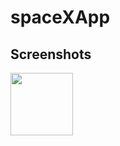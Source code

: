 # spaceXApp

## Screenshots
<img src="https://user-images.githubusercontent.com/24255112/208392715-159c0388-54ab-4a95-a447-b2cea87a1fd5.png" width="100" height="100">

